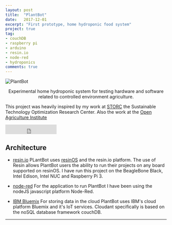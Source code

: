 ```yaml
---
layout: post
title:  "PlantBot"
date:   2017-12-01
excerpt: "First prototype, home hydroponic food system"
project: true
tag:
- couchDB
- raspberry pi
- arduino
- resin.io
- node-red
- hydroponics
comments: true
---
```


![PlantBot]( )    

<center> Experimental home hydroponic system for testing hardware and software related to controlled environment agriculture.</center>

This project was heavily inspired by my work at [STORC](http://csus.edu/storc) the Sustainable Technology Optimization Research Center. Also the work at the [Open Agriculture Institute](http://openag.media.mit.edu)

<iframe src="https://ghbtns.com/github-btn.html?user=kanr&repo=water-computer&type=star&count=true&size=large" frameborder="0" scrolling="0" width="160px" height="30px"></iframe>    

## Architecture
* [resin.io](http://resin.io/)
PLantBot uses [resinOS](https://docs.resin.io/understanding/understanding-devices/2.0.0/) and the resin.io platform. The use of Resin allows PlantBot users the ability to run their projects on any board supported on resinOS. I have run this project on the BeagleBone Black, Intel Edison, Intel NUC and Raspberry Pi 3.

* [node-red](http://nodered.org)
For the application to run PlantBot I have been using the nodeJS javascript platform Node-Red.

* [IBM Bluemix](http://bluemix.com)
For storing data in the cloud PlantBot uses IBM's cloud platform Bluemix and it's IoT services. Cloudant specifically is based on the noSQL database framework couchDB.

---

